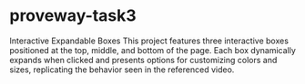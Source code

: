 # proveway-task3
Interactive Expandable Boxes This project features three interactive boxes positioned at the top, middle, and bottom of the page. Each box dynamically expands when clicked and presents options for customizing colors and sizes, replicating the behavior seen in the referenced video.
